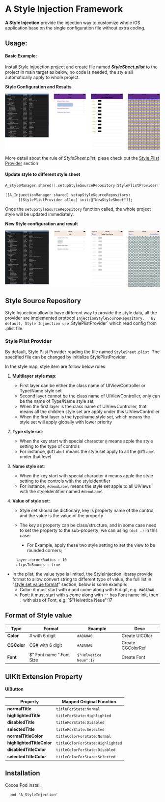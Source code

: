 # A Style Injection Framework

**A Style Injection** provide the injection way to customize whole iOS application base on the single configuration file without extra coding.



## Usage:



#### Basic Example:

Install Style Injuection project and create file named ***StyleSheet.plist*** to the project in main target as below, no code is needed, the style all automatically apply to whole project.



**Style Configuration and Results**

![StyleSetting_1](./Example/ReadmePhotos/StyleSetting_1.png)

More detail about the rule of *StyleSheet.plist*, pleae check out the  [Style Plist Provider](#Style_Plist_Provider) section




#### Update style to different style sheet

```swift
A_StyleManager.shared().setupStyleSourceRepository(StylePlistProvider("NewStyleSheet"))
```

```objc
[[A_InjuectionManager shared] setupStyleSourceRepository:
      [[StylePlistProvider alloc] init:@"NewStyleSheet"]];
```



Once the `setupStyleSourceRepository` function called, the whole project style will be updated immediately.



**New Style configuration and result**

![StyleSetting_1](./Example/ReadmePhotos/StyleSetting_2.png)



## Style Source Repository

Style Injuection allow to have different way to provide the style data, all the provider are  implemented protocol `InjectionStyleSourceRepository.  
By default, Style Injuection use `StylePlistProvider` which read config from .plist file.



### Style Plist Provider

By default, Style Plist Provider reading the file named `StyleSheet.plist`. The specified file can be changed by initialize StylePlistProvider.

In the style map, style item are follow below rules:

1. **Multilayer style map**:
   - First layer can be either the class name of UIViewController or Type/Name style set  
   - Second layer cannot be the class name of UIViewController, only can be the name of Type/Name style set
   - When the first layer is the class name of UIViewController, that means all the children style set are apply under this UIViewController
   - When the first layer is the type/name style set, which means the style set will apply globally with lower priority

2. **Type style set**:  
   - When the key start with special character `@` means apple the style setting to the type of controls
   - For instance, `@UILabel` means the style set apply to all the `@UILabel` under that level

3. **Name style set**:  
   - When the key start with special character `#` means apple the style setting to the controls with the styleIdentifier
   - For instance, `#demoLabel` means the style set apple to all UIViews with the styleIdentifier named `#demoLabel`  

4. **Value of style set**:  
   - Style set should be dictionary, key is property name of the control; and the value is the value of the property
   
   - The key as property can be class/structure, and in some case need to set the property to the sub-property; we can using `(dot .)` in this case:
     + For Example, apply these two style setting to set the view to be rounded corners; 
```
     layer.cornerRadius : 10
     clipsToBounds : true
```

   - In the plist, the value type is limited, the StyleInjection libaray provide format to allow convert string to different type of value, the full list in "[style set value format](#style_set_value_format)" section, below is some example:
     + Color: it must start with `#` and come along with 6 digit, e.g. `#A0A0A0`  
     + Font: it must start with `$` come along with `""` has Font name init, then `:` with size of Font, e.g. `$"Helvetica Neue":17



## Format of Style value

| Type  | Format                   | Example                | Desc |
| ----- | ------------------------ | ---------------------- | ---- |
| **Color** | \# with 6 digit          | `#A0A0A0`             | Create UICOlor |
| **CGColor** | CG\# with 6 digit | `#A0A0A0` | Create CGColorRef |
| **Font** | $" Font name ":Font Size | `$"Helvetica Neue":17` | Create Font |




## UIKit Extension Property

#### UIButton
| Property                   | Mapped Original Function       |
| ------------------------ | ---------------------- |
| **normalTitle** | `titleForState:Normal`             |
| **highlightedTitle** | `titleForState:Highlighted` |
| **disabledTitle** | `titleForState:Disabled` |
| **selectedTitle** | `titleForState:Selected` |
| **normalTitleColor** | `titleColorForState:Normal` |
| **highlightedTitleColor** | `titleColorForState:Highlighted` |
| **disabledTitleColor** | `titleColorForState:Disabled` |
| **selectedTitleColor** | `titleColorForState:Selected` |



## Installation

Cocoa Pod install:
```
  pod 'A_StyleInjection'
```

